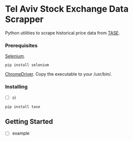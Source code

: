 # Tel Aviv Stock Exchange Data Scrapper
Python utilities to scrape historical price data from [TASE](https://www.tase.co.il/).

### Prerequisites

[Selenium](https://www.selenium.dev/).

```
pip install selenium
```

[ChromeDriver](https://chromedriver.chromium.org/).
Copy the executable to your /usr/bin/.

### Installing

 * [ ] ci

```
pip install tase
```

## Getting Started

 * [ ] example
